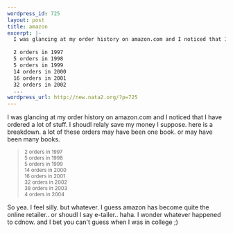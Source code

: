 ```yaml
--- 
wordpress_id: 725
layout: post
title: amazon
excerpt: |-
  I was glancing at my order history on amazon.com and I noticed that I have ordered a lot of stuff. I shoudl relaly save my money I suppose. here is a breakdown. a lot of these orders may have been one book. or may have been many books. 
  
  2 orders in 1997
  5 orders in 1998
  5 orders in 1999
  14 orders in 2000
  16 orders in 2001
  32 orders in 2002
  ...
wordpress_url: http://new.nata2.org/?p=725
---
```

I was glancing at my order history on amazon.com and I noticed that I have ordered a lot of stuff. I shoudl relaly save my money I suppose. here is a breakdown. a lot of these orders may have been one book. or may have been many books. 
<blockquote><small>
2 orders in 1997<br/>
5 orders in 1998<br/>
5 orders in 1999<br/>
14 orders in 2000<bR>
16 orders in 2001<br/>
32 orders in 2002<br/>
38 orders in 2003<br/>
4 orders in 2004<br/>
</small></blockquote>So yea. I feel silly. but whatever. I guess amazon has become quite the online retailer.. or shoudl I say e-tailer.. haha. I wonder whatever happened to cdnow. and I bet you can't guess when I was in college ;)
